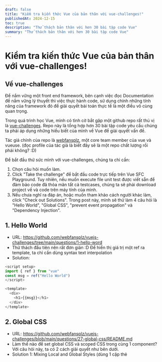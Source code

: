 ```yaml
---
draft: false
title: "Kiểm tra kiến thức Vue của bản thân với vue-challenges!"
publishedAt: 2024-12-15
toc: true
description: "Thử thách bản thân với hơn 30 bài tập code Vue"
summary: "Thử thách bản thân với hơn 30 bài tập code Vue"
---
```


# Kiểm tra kiến thức Vue của bản thân với vue-challenges!

## Về vue-challenges

Để nắm vững một front end framework, bên cạnh việc đọc Documentation để nắm vững lý thuyết thì việc thực hành code, sử dụng chính những tính năng của framework đó để giải quyết bài toán thực tế là một điều vô cùng quan trọng.

Trong quá trình học Vue, mình có tình cờ bắt gặp một github repo rất thú vị là [vue-challenges](https://github.com/webfansplz/vuejs-challenges). Repo này là tổng hợp hơn 30 bài tập code yêu cầu chúng ta phải áp dụng những hiểu biết của mình về Vue để giải quyết vấn đề.

Tác giả chính của repo là [webfansplz](https://github.com/webfansplz), một core team member của vue và vueuse. (đọc profile của tác giả là biết đây sẽ là một repo chất lượng rồi phải không? :D)

Để bắt đầu thử sức mình với vue-challenges, chúng ta chỉ cần:

1. Chọn câu hỏi muốn làm.
2. Click "Take the challenge" để bắt đầu code trực tiếp trên Vue SFC Playground. Tuy nhiên, nếu muốn execute file unit test được viết sẵn để đảm bảo code đã thỏa mãn tất cả testcases, chúng ta sẽ phải download project về và code trên máy tính của mình.
3. Nếu chưa nghĩ ra đáp án, hoặc muốn tham khảo cách người khác làm, click "Check out Solutions".
   Trong post này, mình sẽ thử làm 4 câu hỏi là "Hello World", "Global CSS", "prevent event propagation" và "Dependency Injection".

## 1. Hello World

- URL: https://github.com/webfansplz/vuejs-challenges/tree/main/questions/1-hello-word
- Thử thách đầu tiên nên rất đơn giản :D Để hiển thị giá trị một ref ra template, ta chỉ cần dùng syntax text interpolation
- Solution:

```javascript
<script setup>
import { ref } from "vue"
const msg = ref("Hello World")
</script>

<template>
  <div>
    <h1>{{msg}}</h1>
  </div>
</template>
```

## 2. Global CSS

- URL: https://github.com/webfansplz/vuejs-challenges/blob/main/questions/27-global-css/README.md
- Làm thế nào để set global CSS và scoped CSS trong cùng 1 component? Với câu hỏi này, ta có 2 cách giải quyết như bên dưới.
- Solution 1: Mixing Local and Global Styles (dùng 1 cặp thẻ <style> cho global và 1 cặp thẻ <style> cho scoped css)

```javascript
<template>
  <p>Hello Vue.js</p>
</template>

<style scoped>

p {
  font-size:20px;
  color:red;
  text-align: center;
  line-height: 50px;
}
</style>

<style>
/* Make it work */
body {
  width: 100vw;
  height: 100vh;
  background-color: burlywood;
}
</style>
```

- Solution 2: Dùng global selector

```javascript
<template>
  <p>Hello Vue.js</p>
</template>

<style scoped>

p {
  font-size:20px;
  color:red;
  text-align: center;
  line-height: 50px;
}

/* Make it work */
:global(body) {
  width: 100vw;
  height: 100vh;
  background-color: burlywood;
}

</style>
```

## 3. Dependency Injection

- URL: https://github.com/webfansplz/vuejs-challenges/blob/main/questions/9-dependency-injection/README.md
- Làm thế nào để truyền một giá trị từ component cha xuống component con của component con của component con của component con? :D Cách nhanh nhất đó là dùng provide/ inject, một feature của Vue để tránh tình trạng Prop Drilling (truyền props qua một loạt component để tới component con cần dùng)
  Khi cần inject value nào => phải dùng đúng key đã được provide. (Về provide/ inject, mình cũng từng dịch [một bài](https://trungnd19.github.io/posts/typing-provide-inject/) của Anthony Fu về cách dùng Typescript với provide/ inject.)
- Solution:

```javascript
<script setup lang="ts">
import { inject } from "vue"
// Add a piece of code to make the `count` value get injected into the child component.
const count = inject("count", 0)
</script>

<template>
  {{ count }}
</template>
```

## 4. Prevent event propagation

- URL: https://github.com/webfansplz/vuejs-challenges/blob/main/questions/243-prevent-event-propagation/README.md
- Bạn có biết khái niệm **Event Modifiers** trong Vue? Đây là feature của Vue giúp chúng ta có thể tránh được việc phải tự mình gọi hàm stopProgation hay preventDefault trong các hàm xử lý sự kiện của mình.
  Cách dùng event modifiers cũng rất đơn giản, ta chỉ cần dùng syntax tên sự kiện + . + event modifiers. **VD: @click.prevent/ @click.stop**
- Solution:

```javascript
<script setup lang="ts">
const click1 = () => {
  console.log('click1')
}
const click2 = () => {
  console.log('click2')
}
</script>

<template>
  <div @click="click1()">
   <div @click.stop="click2()">
     click me
   </div>
  </div>
</template>
```

## Summary

Để giải quyết 4 challenges, chúng ta đã dùng các feature của Vue là Global css selector, provide/ inject và event modifiers.
Mình sẽ để link Vue Documentation về những feature này dưới đây để chúng ta cùng đọc lại nhé.

- https://vuejs.org/api/sfc-css-features.html#global-selectors
- https://vuejs.org/guide/components/provide-inject
- https://vuejs.org/guide/essentials/event-handling#event-modifiers
